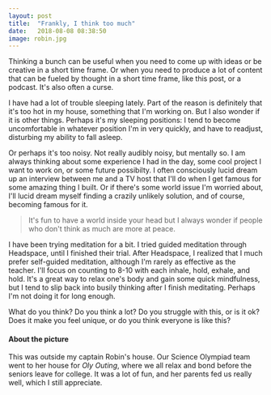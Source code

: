 ```yaml
---
layout: post
title:  "Frankly, I think too much"
date:   2018-08-08 08:38:50
image: robin.jpg
---
```


Thinking a bunch can be useful when you need to come up with ideas or be creative in a short time frame. Or when you need to produce a lot of content that can be fueled by thought in a short time frame, like this post, or a podcast. It's also often a curse.

I have had a lot of trouble sleeping lately. Part of the reason is definitely that it's too hot in my house, something that I'm working on. But I also wonder if it is other things. Perhaps it's my sleeping positions: I tend to become uncomfortable in whatever position I'm in very quickly, and have to readjust, disturbing my ability to fall asleep.

Or perhaps it's too noisy. Not really audibly noisy, but mentally so. I am always thinking about some experience I had in the day, some cool project I want to work on, or some future possibilty. I often consciously lucid dream up an interview between me and a TV host that I'll do when I get famous for some amazing thing I built. Or if there's some world issue I'm worried about, I'll lucid dream myself finding a crazily unlikely solution, and of course, becoming famous for it.

> It's fun to have a world inside your head but I always wonder if people who don't think as much are more at peace.

I have been trying meditation for a bit. I tried guided meditation through Headspace, until I finished their trial. After Headspace, I realized that I much prefer self-guided meditation, although I'm rarely as effective as the teacher. I'll focus on counting to 8-10 with each inhale, hold, exhale, and hold. It's a great way to relax one's body and gain some quick mindfulness, but I tend to slip back into busily thinking after I finish meditating. Perhaps I'm not doing it for long enough.

What do you think? Do you think a lot? Do you struggle with this, or is it ok? Does it make you feel unique, or do you think everyone is like this?

#### About the picture

This was outside my captain Robin's house. Our Science Olympiad team went to her house for *Oly Outing*, where we all relax and bond before the seniors leave for college. It was a lot of fun, and her parents fed us really well, which I still appreciate.